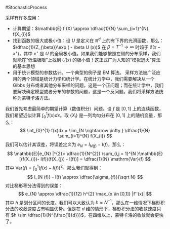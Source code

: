 #StochasticProcess 

采样有许多应用：
- 计算期望：$\mathbb{E} f (X) \approx \dfrac{1}{N} \sum_{i=1}^{N} f(X_{i})$
- 找到函数的极大或极小值：设 $U$ 是定义在 $\mathbb{R}^{d}$ 上的有下界的光滑函数，那么：$\dfrac{1}{Z_{\beta}}\exp ( - \beta U (x))$ 在 $\beta = T^{-1} \rightarrow \infty$ 时趋于 $\delta(x - x^{\star})$，其中 $x^{\star}$ 是 $U$ 的全局极小值。如果我们能够按照左侧的分布采样，我们就能在“低温极限”上找到 $U(x)$ 的极小值！这正式广为人知的“模拟退火”算法的基本思想
- 用于统计模型的参数估计。一个典型的例子是 EM 算法。
采样方法被广泛应用的两个领域是统计力学和统计学。在统计力学中，我们需要解决从一个 Gibbs 分布或者其他分布采样的问题，这是一个正问题；而在统计学中，我们要解决确定模型或者分布的参数的问题，这是一个反问题。我们将采样方法统称为蒙特卡洛方法。

我们首先考虑最简单的期望计算（数值积分）问题。设 $f$ 是 $[0,1]$ 上的连续函数，我们希望近似计算 $\int_{0}^{1} f(x)dx$。取 $\{X_{i}\}$ 是一列均匀分布在 $[0,1]$ 上的随机变量，那么：
$$
\int_{0}^{1} f(x)dx = \lim_{N \rightarrow \infty } \dfrac{1}{N} \sum_{i=1}^{N} f(X_{i})
$$
我们可以估计其误差，将误差定义为 $e_{N }= I_{N (f)}- I(f)$，那么：
$$
\mathbb{E}|e_{N} |^{2}= \dfrac{1}{N^{2}} \sum_{i,j = 1}^{N }\mathbb{E}[(f(X_{i})- I(f))(f(X_{j})  - I(f))] = \dfrac{1}{N} \mathrm{Var}(f)
$$
其中 $\mathrm{Var} (f) = \int_{0}^{1} (f(x) - I(f))^{2}$。那么我们就得到：
$$
I_{N (f)} - I(f) \approx  \dfrac{\sigma_{f}}{\sqrt N}
$$
对比梯形积分法得到的误差：
$$
e_{N} \approx \dfrac{1}{12} h^{2} \max_{x \in [0,1]} |f''(x)| 
$$
其中 $h$ 是划分区间的长度。我们可以大致认为 $h \approx N^{-1}$，那么在一维情况下梯形积分法的收敛速度占有明显优势。但是在 $d$ 维的情形下，梯形积分法的收敛速度只有 $h \sim \dfrac{1}{N^{\frac{1}{d}}}$，在四维以上，蒙特卡洛的收敛就会更快了。

